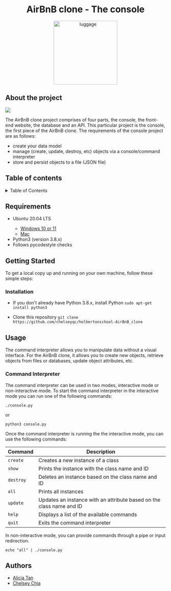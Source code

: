 <h1 align="center"> AirBnB clone - The console </h1>
<div id="header" align="center">
<img src="https://assets-global.website-files.com/603c87adb15be3cb0b3ed9b5/610e34d74c178bd24998a886_39.png" alt="luggage" width="200"/>
</div>

## About the project
<div>
<img src="https://s3.eu-west-3.amazonaws.com/hbtn.intranet/uploads/medias/2018/6/65f4a1dd9c51265f49d0.png?X-Amz-Algorithm=AWS4-HMAC-SHA256&X-Amz-Credential=AKIA4MYA5JM5DUTZGMZG%2F20231102%2Feu-west-3%2Fs3%2Faws4_request&X-Amz-Date=20231102T011416Z&X-Amz-Expires=86400&X-Amz-SignedHeaders=host&X-Amz-Signature=45516547395deb121414149d7202d0d236ba51c59870c2a78ecdf9383f39f3c3"/>
</div>

The AirBnB clone project comprises of four parts, the console, the front-end website, the database and an API. This particular project is the console, the first piece of the AirBnB clone. The requirements of the console project are as follows:
- create your data model
- manage (create, update, destroy, etc) objects via a console/command interpreter
- store and persist objects to a file (JSON file)

## Table of contents
<details>
    <summary>Table of Contents</summary>
    <ul>
    <li>
    <a href="#requirements">Requirements</a>
    </li>
    <li>
    <a href="#getting-started">Getting Started</a>
        <ul>
        <li><a href="#installation">Installation</a></li>
        </ul>
    <li>
    <a href="#usage">Usage</a>
        <ul>
            <li><a href="#command-interpreter">Command Interpreter</a></li>
        </ul>
    </li>
    <li>
    <a href="#authors">Authors</a>
    </li>
    </ul>
</details>

## Requirements
<ul>
<li>Ubuntu 20.04 LTS</li>
	<ul>
<li><a href="https://ubuntu.com/tutorials/install-ubuntu-on-wsl2-on-windows-11-with-gui-support#1-overview">Windows 10 or 11</a></li>
<li><a href="https://ubuntu.com/download/desktop">Mac</a></li>
	</ul>
<li>Python3 (version 3.8.x)</li>
<li>Follows pycodestyle checks</li>
</ul>

## Getting Started
To get a local copy up and running on your own machine, follow these simple steps:

### Installation

- If you don't already have Python 3.8.x, install Python
`sudo apt-get install python3`

- Clone this repository
`git clone https://github.com/chelseyqc/holbertonschool-AirBnB_clone`

## Usage
The command interpreter allows you to manipulate data without a visual interface. For the AirBnB clone, it allows you to create new objects, retrieve objects from files or databases, update object attributes, etc.

### Command Interpreter
The command interpreter can be used in two modes, interactive mode or non-interactive mode.
To start the command interpreter in the interactive mode you can run one of the following commands:

`./console.py`

or

`python3 console.py`

Once the command interpreter is running the the interactive mode, you can use the following commands:

|**Command**|**Description**|
|-----------|---------------|
|`create`| Creates a new instance of a class |
|`show`| Prints the instance with the class name and ID |
|`destroy`| Deletes an instance based on the class name and ID |
|`all`| Prints all instances |
|`update`| Updates an instance with an attribute based on the class name and ID |
|`help`| Displays a list of the available commands |
|`quit`| Exits the command interpreter |

In non-interactive mode, you can provide commands through a pipe or input redirection.

`echo "all" | ./console.py`

## Authors
- [Alicia Tan](https://github.com/aliciastudies)
- [Chelsey Chia](https://github.com/chelseyqc)